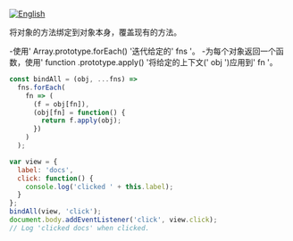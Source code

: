 
<a href="./README.md" target="_blank"><img src="https://img.shields.io/badge/-English-gray" alt="English"/></a>

将对象的方法绑定到对象本身，覆盖现有的方法。

-使用' Array.prototype.forEach() '迭代给定的' fns '。
-为每个对象返回一个函数，使用' function .prototype.apply() '将给定的上下文(' obj ')应用到' fn '。

```js
const bindAll = (obj, ...fns) =>
  fns.forEach(
    fn => (
      (f = obj[fn]),
      (obj[fn] = function() {
        return f.apply(obj);
      })
    )
  );
```

```js
var view = {
  label: 'docs',
  click: function() {
    console.log('clicked ' + this.label);
  }
};
bindAll(view, 'click');
document.body.addEventListener('click', view.click);
// Log 'clicked docs' when clicked.
```
